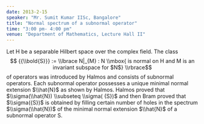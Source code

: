 ```yaml
---
date: 2013-2-15
speaker: "Mr. Sumit Kumar IISc, Bangalore"
title: "Normal spectrum of a subnormal operator"
time: "3:00 pm- 4:00 pm"
venue: "Department of Mathematics, Lecture Hall II"
---
```

Let H be a separable Hilbert space over the complex field. The
class $$ {{\\bold{S}}} := \\lbrace N|_{M} : N \\mbox{ is normal on H and M is
an invariant subspace for $N$} \\rbrace$$ of operators was introduced by
Halmos and consists of subnormal operators. Each subnormal operator
possesses a unique minimal normal extension $\\hat{N}$  as shown by Halmos.
Halmos proved that $\\sigma(\\hat{N}) \\subseteq \\sigma( {S})$ and then Bram
proved that $\\sigma({S})$ is obtained by filling certain number of holes
in the spectrum $\\sigma(\\hat{N})$ of the minimal normal extension
$\\hat{N}$ of a subnormal operator S.
